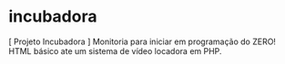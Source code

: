 # incubadora
[ Projeto Incubadora ] Monitoria para iniciar em programação do ZERO! HTML básico ate um sistema de vídeo locadora em PHP.
